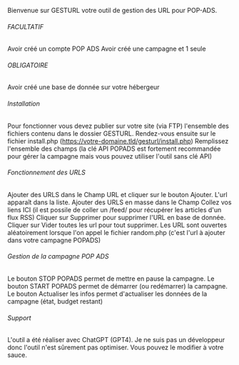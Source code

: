 Bienvenue sur GESTURL votre outil de gestion des URL pour POP-ADS.

###### FACULTATIF ###### 
Avoir créé un compte POP ADS
Avoir créé une campagne et 1 seule

###### OBLIGATOIRE ######
Avoir créé une base de donnée sur votre hébergeur

###### Installation ###### 

Pour fonctionner vous devez publier sur votre site (via FTP) l'ensemble des fichiers contenu dans le dossier GESTURL.
Rendez-vous ensuite sur le fichier install.php (https://votre-domaine.tld/gesturl/install.php)
Remplissez l'ensemble des champs (la clé API POPADS est fortement recommandée pour gérer la campagne mais vous pouvez utiliser l'outil sans clé API)

###### Fonctionnement des URLS ######

Ajouter des URLS dans le Champ URL et cliquer sur le bouton Ajouter. L'url apparaît dans la liste.
Ajouter des URLS en masse dans le Champ Collez vos liens ICI (il est possile de coller un /feed/ pour récupérer les articles d'un flux RSS)
Cliquer sur Supprimer pour supprimer l'URL en base de donnée.
Cliquer sur Vider toutes les url pour tout supprimer.
Les URL sont ouvertes aléatoirement lorsque l'on appel le fichier random.php (c'est l'url à ajouter dans votre campagne POPADS)

###### Gestion de la campagne POP ADS ######
Le bouton STOP POPADS permet de mettre en pause la campagne.
Le bouton START POPADS permet de démarrer (ou redémarrer) la campagne.
Le bouton Actualiser les infos permet d'actualiser les données de la campagne (état, budget restant)

###### Support  ######
L'outil a été réaliser avec ChatGPT (GPT4). Je ne suis pas un développeur donc l'outil n'est sûrement pas optimiser.
Vous pouvez le modifier à votre sauce.
